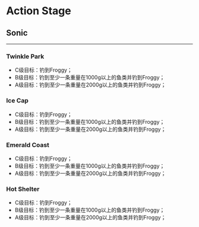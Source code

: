 # Action Stage

## Sonic

---

### Twinkle Park

* C级目标：钓到Froggy；
* B级目标：钓到至少一条重量在1000g以上的鱼类并钓到Froggy；
* A级目标：钓到至少一条重量在2000g以上的鱼类并钓到Froggy；

### Ice Cap

* C级目标：钓到Froggy；
* B级目标：钓到至少一条重量在1000g以上的鱼类并钓到Froggy；
* A级目标：钓到至少一条重量在2000g以上的鱼类并钓到Froggy；

### Emerald Coast

* C级目标：钓到Froggy；
* B级目标：钓到至少一条重量在1000g以上的鱼类并钓到Froggy；
* A级目标：钓到至少一条重量在2000g以上的鱼类并钓到Froggy；

### Hot Shelter

* C级目标：钓到Froggy；
* B级目标：钓到至少一条重量在1000g以上的鱼类并钓到Froggy；
* A级目标：钓到至少一条重量在2000g以上的鱼类并钓到Froggy；
